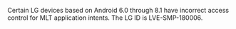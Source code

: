 Certain LG devices based on Android 6.0 through 8.1 have incorrect access control for MLT application intents. The LG ID is LVE-SMP-180006.